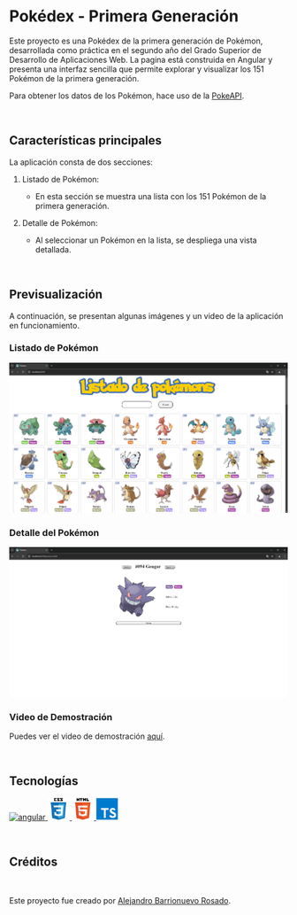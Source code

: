 # Pokédex - Primera Generación

Este proyecto es una Pokédex de la primera generación de Pokémon, desarrollada como práctica en el segundo año del Grado Superior de Desarrollo de Aplicaciones Web. La pagina está construida en Angular y presenta una interfaz sencilla que permite explorar y visualizar los 151 Pokémon de la primera generación.

Para obtener los datos de los Pokémon, hace uso de la [PokeAPI](https://pokeapi.co/).

<br>

## Características principales

La aplicación consta de dos secciones:

1. Listado de Pokémon:

   - En esta sección se muestra una lista con los 151 Pokémon de la primera generación.

   <!-- - http://localhost:4200/  '' PokemonList --> 

2. Detalle de Pokémon:

   - Al seleccionar un Pokémon en la lista, se despliega una vista detallada.

   <!-- - http://localhost:4200/pokemon/id  'pokemon/id' PokemonDetail -->

<br>

## Previsualización

A continuación, se presentan algunas imágenes y un video de la aplicación en funcionamiento.

### Listado de Pokémon
![Lista de Pokémon](/doc/img/listado.png)

### Detalle del Pokémon
![Detalle del Pokémon](/doc/img/detalle.png)

### Video de Demostración

<!-- <video width="600" controls>
  <source src="/doc/video/video.mp4" type="video/mp4">
  Tu navegador no soporta el video.
</video> -->

Puedes ver el video de demostración [aquí](https://github.com/Alejandro-BR/Pokedex-Angular/blob/main/doc/video/video.mp4).

<br>

## Tecnologías

<p align="left"> <a href="https://angular.io" target="_blank" rel="noreferrer"> <img src="https://angular.io/assets/images/logos/angular/angular.svg" alt="angular" width="40" height="40"/> </a> <a href="https://www.w3schools.com/css/" target="_blank" rel="noreferrer"> <img src="https://raw.githubusercontent.com/devicons/devicon/master/icons/css3/css3-original-wordmark.svg" alt="css3" width="40" height="40"/> </a> <a href="https://www.w3.org/html/" target="_blank" rel="noreferrer"> <img src="https://raw.githubusercontent.com/devicons/devicon/master/icons/html5/html5-original-wordmark.svg" alt="html5" width="40" height="40"/> </a> <a href="https://www.typescriptlang.org/" target="_blank" rel="noreferrer"> <img src="https://raw.githubusercontent.com/devicons/devicon/master/icons/typescript/typescript-original.svg" alt="typescript" width="40" height="40"/> </a> </p>

<br>

## Créditos

<br>

Este proyecto fue creado por [Alejandro Barrionuevo Rosado](https://github.com/Alejandro-BR).